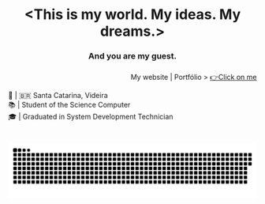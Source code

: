 <h1 align="center">&lt;This is my world. My ideas. My dreams.&gt;</h1>
<h3 align="center">And you are my guest.</h3>

###

<p align="right">My website | Portfólio > <a href="https://heldermartins.vercel.app"> 👉Click on me</a></p>

<p align="left">📍 | 🇧🇷 Santa Catarina, Videira<br>📚 | Student of the Science Computer<br>🎓 | Graduated in System Development Technician</p>

###

<br clear="both">

<img src="./github-user-contribution.svg" alt="Snake animation" />

###
